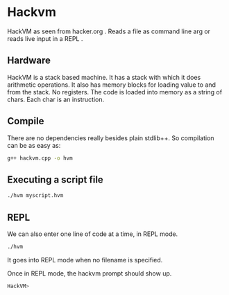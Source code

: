# Hackvm
HackVM as seen from hacker.org .  Reads a file as command line arg or reads live input in a REPL .

## Hardware
HackVM is a stack based machine. It has a stack with which it does arithmetic operations. It also has memory blocks for loading value to and from the stack. No registers. The code is loaded into memory as a string of chars. Each char is an instruction.

## Compile
There are no dependencies really besides plain stdlib++. So compilation can be as easy as:
```bash
g++ hackvm.cpp -o hvm
```

## Executing a script file
```bash
./hvm myscript.hvm
```

## REPL
We can also enter one line of code at a time, in REPL mode.
```bash
./hvm
```
It goes into REPL mode when no filename is specified.

Once in REPL mode, the hackvm prompt should show up.
```bash
HackVM> 
```
